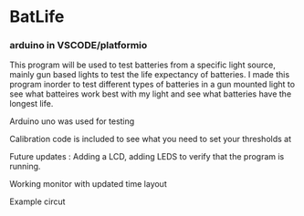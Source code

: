 # BatLife

 ### arduino in VSCODE/platformio



This program will be used to test batteries from a specific light source, mainly gun based lights to test the life expectancy of batteries. I made this program inorder to test different types of batteries in a gun mounted light to see what batteires work best with my light and see what batteries have the longest life.



Arduino uno was used for testing



Calibration code is included to see what you need to set your thresholds at



Future updates : Adding a LCD, adding LEDS to verify that the program is running.



Working monitor with updated time layout



Example circut



